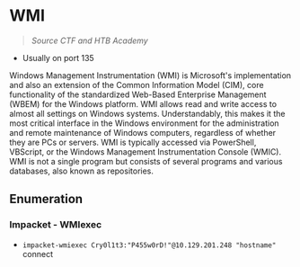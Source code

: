 # WMI

> *Source CTF and HTB Academy*

- Usually on port 135

Windows Management Instrumentation (WMI) is Microsoft's implementation and also an extension of the Common Information Model (CIM), core functionality of the standardized Web-Based Enterprise Management (WBEM) for the Windows platform. WMI allows read and write access to almost all settings on Windows systems. Understandably, this makes it the most critical interface in the Windows environment for the administration and remote maintenance of Windows computers, regardless of whether they are PCs or servers. WMI is typically accessed via PowerShell, VBScript, or the Windows Management Instrumentation Console (WMIC). WMI is not a single program but consists of several programs and various databases, also known as repositories.  

## Enumeration

### Impacket - WMIexec

- `impacket-wmiexec Cry0l1t3:"P455w0rD!"@10.129.201.248 "hostname"` connect
